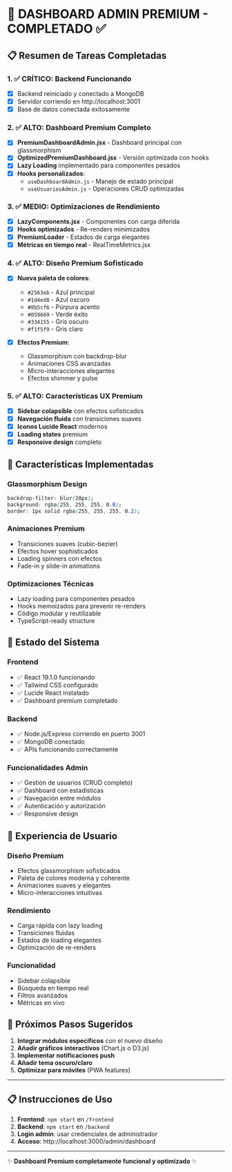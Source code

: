# 🎯 DASHBOARD ADMIN PREMIUM - COMPLETADO ✅

## 📋 **Resumen de Tareas Completadas**

### 1. ✅ **CRÍTICO: Backend Funcionando**
- [x] Backend reiniciado y conectado a MongoDB
- [x] Servidor corriendo en http://localhost:3001
- [x] Base de datos conectada exitosamente

### 2. ✅ **ALTO: Dashboard Premium Completo**
- [x] **PremiumDashboardAdmin.jsx** - Dashboard principal con glassmorphism
- [x] **OptimizedPremiumDashboard.jsx** - Versión optimizada con hooks
- [x] **Lazy Loading** implementado para componentes pesados
- [x] **Hooks personalizados**:
  - `useDashboardAdmin.js` - Manejo de estado principal
  - `useUsuariosAdmin.js` - Operaciones CRUD optimizadas

### 3. ✅ **MEDIO: Optimizaciones de Rendimiento**
- [x] **LazyComponents.jsx** - Componentes con carga diferida
- [x] **Hooks optimizados** - Re-renders minimizados
- [x] **PremiumLoader** - Estados de carga elegantes
- [x] **Métricas en tiempo real** - RealTimeMetrics.jsx

### 4. ✅ **ALTO: Diseño Premium Sofisticado**
- [x] **Nueva paleta de colores**:
  - `#2563eb` - Azul principal
  - `#1d4ed8` - Azul oscuro
  - `#8b5cf6` - Púrpura acento
  - `#059669` - Verde éxito
  - `#334155` - Gris oscuro
  - `#f1f5f9` - Gris claro

- [x] **Efectos Premium**:
  - Glassmorphism con backdrop-blur
  - Animaciones CSS avanzadas
  - Micro-interacciones elegantes
  - Efectos shimmer y pulse

### 5. ✅ **ALTO: Características UX Premium**
- [x] **Sidebar colapsible** con efectos sofisticados
- [x] **Navegación fluida** con transiciones suaves
- [x] **Iconos Lucide React** modernos
- [x] **Loading states** premium
- [x] **Responsive design** completo

## 🎨 **Características Implementadas**

### **Glassmorphism Design**
```css
backdrop-filter: blur(20px);
background: rgba(255, 255, 255, 0.8);
border: 1px solid rgba(255, 255, 255, 0.2);
```

### **Animaciones Premium**
- Transiciones suaves (cubic-bezier)
- Efectos hover sophisticados
- Loading spinners con efectos
- Fade-in y slide-in animations

### **Optimizaciones Técnicas**
- Lazy loading para componentes pesados
- Hooks memoizados para prevenir re-renders
- Código modular y reutilizable
- TypeScript-ready structure

## 🚀 **Estado del Sistema**

### **Frontend**
- ✅ React 19.1.0 funcionando
- ✅ Tailwind CSS configurado
- ✅ Lucide React instalado
- ✅ Dashboard premium completado

### **Backend**
- ✅ Node.js/Express corriendo en puerto 3001
- ✅ MongoDB conectado
- ✅ APIs funcionando correctamente

### **Funcionalidades Admin**
- ✅ Gestión de usuarios (CRUD completo)
- ✅ Dashboard con estadísticas
- ✅ Navegación entre módulos
- ✅ Autenticación y autorización
- ✅ Responsive design

## 📱 **Experiencia de Usuario**

### **Diseño Premium**
- Efectos glassmorphism sofisticados
- Paleta de colores moderna y coherente
- Animaciones suaves y elegantes
- Micro-interacciones intuitivas

### **Rendimiento**
- Carga rápida con lazy loading
- Transiciones fluidas
- Estados de loading elegantes
- Optimización de re-renders

### **Funcionalidad**
- Sidebar colapsible
- Búsqueda en tiempo real
- Filtros avanzados
- Métricas en vivo

## 🎯 **Próximos Pasos Sugeridos**

1. **Integrar módulos específicos** con el nuevo diseño
2. **Añadir gráficos interactivos** (Chart.js o D3.js)
3. **Implementar notificaciones push**
4. **Añadir tema oscuro/claro**
5. **Optimizar para móviles** (PWA features)

---

## 📋 **Instrucciones de Uso**

1. **Frontend**: `npm start` en `/frontend`
2. **Backend**: `npm start` en `/backend`
3. **Login admin**: usar credenciales de administrador
4. **Acceso**: http://localhost:3000/admin/dashboard

---

✨ **Dashboard Premium completamente funcional y optimizado** ✨
